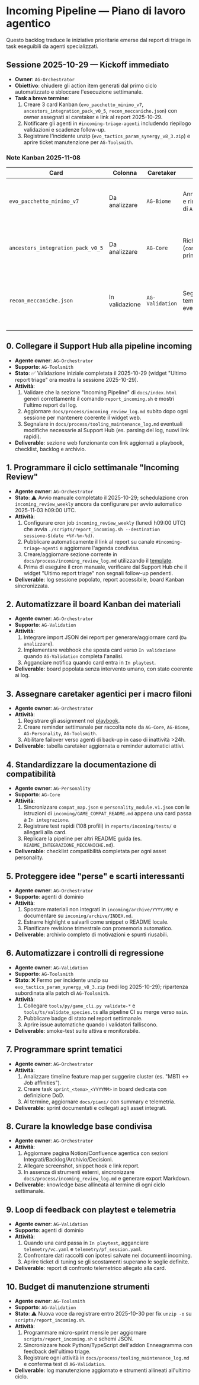 # Incoming Pipeline — Piano di lavoro agentico

Questo backlog traduce le iniziative prioritarie emerse dal report di triage in task eseguibili da agenti specializzati.

## Sessione 2025-10-29 — Kickoff immediato
- **Owner**: `AG-Orchestrator`
- **Obiettivo**: chiudere gli action item generati dal primo ciclo automatizzato e sbloccare l'esecuzione settimanale.
- **Task a breve termine**:
  1. Creare 3 card Kanban (`evo_pacchetto_minimo_v7`, `ancestors_integration_pack_v0_5`, `recon_meccaniche.json`) con owner assegnati ai caretaker e link al report 2025-10-29.
  2. Notificare gli agenti in `#incoming-triage-agenti` includendo riepilogo validazioni e scadenze follow-up.
  3. Registrare l'incidente unzip (`evo_tactics_param_synergy_v8_3.zip`) e aprire ticket manutenzione per `AG-Toolsmith`.

### Note Kanban 2025-11-08

| Card | Colonna | Caretaker | Prerequisiti accodati | Next step |
| --- | --- | --- | --- | --- |
| `evo_pacchetto_minimo_v7` | Da analizzare | `AG-Biome` | Annotato fix `unzip -o` come blocco e rimando al pacchetto validazione di `AG-Toolsmith`. | Rieseguire validazioni automatiche dopo il fix e allegare log aggiornati. |
| `ancestors_integration_pack_v0_5` | Da analizzare | `AG-Core` | Richiesto smoke test CLI (`config/cli/staging_incoming.yaml`) prima dello sblocco integrazione. | Pianificare tuning parametri core in backlog `In integrazione`. |
| `recon_meccaniche.json` | In validazione | `AG-Validation` | Segnato bisogno raccolta stime tempo-analisi e confronto con hook evento correnti. | Consolidare report e passare outcome a `AG-Orchestrator` per decisione. |

## 0. Collegare il Support Hub alla pipeline incoming
- **Agente owner**: `AG-Orchestrator`
- **Supporto**: `AG-Toolsmith`
- **Stato**: ✅ Validazione iniziale completata il 2025-10-29 (widget "Ultimo report triage" ora mostra la sessione 2025-10-29).
- **Attività**:
  1. Validare che la sezione "Incoming Pipeline" di `docs/index.html` generi correttamente il comando `report_incoming.sh` e mostri l'ultimo report dal log.
  2. Aggiornare `docs/process/incoming_review_log.md` subito dopo ogni sessione per mantenere coerente il widget web.
  3. Segnalare in `docs/process/tooling_maintenance_log.md` eventuali modifiche necessarie al Support Hub (es. parsing del log, nuovi link rapidi).
- **Deliverable**: sezione web funzionante con link aggiornati a playbook, checklist, backlog e archivio.

## 1. Programmare il ciclo settimanale "Incoming Review"
- **Agente owner**: `AG-Orchestrator`
- **Stato**: ⚠️ Avvio manuale completato il 2025-10-29; schedulazione cron `incoming_review_weekly` ancora da configurare per avvio automatico 2025-11-03 h09:00 UTC.
- **Attività**:
  1. Configurare cron job `incoming_review_weekly` (lunedì h09:00 UTC) che avvia `./scripts/report_incoming.sh --destination sessione-$(date +%Y-%m-%d)`.
  2. Pubblicare automaticamente il link al report su canale `#incoming-triage-agenti` e aggiornare l'agenda condivisa.
  3. Creare/aggiornare sezione corrente in `docs/process/incoming_review_log.md` utilizzando il [template](../templates/incoming_triage_meeting.md).
  4. Prima di eseguire il cron manuale, verificare dal Support Hub che il widget "Ultimo report triage" non segnali follow-up pendenti.
- **Deliverable**: log sessione popolato, report accessibile, board Kanban sincronizzata.

## 2. Automatizzare il board Kanban dei materiali
- **Agente owner**: `AG-Orchestrator`
- **Supporto**: `AG-Validation`
- **Attività**:
  1. Integrare import JSON dei report per generare/aggiornare card (`Da analizzare`).
  2. Implementare webhook che sposta card verso `In validazione` quando `AG-Validation` completa l'analisi.
  3. Agganciare notifica quando card entra in `In playtest`.
- **Deliverable**: board popolata senza intervento umano, con stato coerente ai log.

## 3. Assegnare caretaker agentici per i macro filoni
- **Agente owner**: `AG-Orchestrator`
- **Attività**:
  1. Registrare gli assignment nel [playbook](incoming_triage_pipeline.md#4-ruoli-caretaker-agentici).
  2. Creare reminder settimanale per raccolta note da `AG-Core`, `AG-Biome`, `AG-Personality`, `AG-Toolsmith`.
  3. Abilitare failover verso agenti di back-up in caso di inattività >24h.
- **Deliverable**: tabella caretaker aggiornata e reminder automatici attivi.

## 4. Standardizzare la documentazione di compatibilità
- **Agente owner**: `AG-Personality`
- **Supporto**: `AG-Core`
- **Attività**:
  1. Sincronizzare `compat_map.json` e `personality_module.v1.json` con le istruzioni di `incoming/GAME_COMPAT_README.md` appena una card passa a `In integrazione`.
  2. Registrare test rapidi (108 profili) in `reports/incoming/tests/` e allegarli alla card.
  3. Replicare la pipeline per altri README guida (es. `README_INTEGRAZIONE_MECCANICHE.md`).
- **Deliverable**: checklist compatibilità completata per ogni asset personality.

## 5. Proteggere idee "perse" e scarti interessanti
- **Agente owner**: `AG-Orchestrator`
- **Supporto**: agenti di dominio
- **Attività**:
  1. Spostare materiali non integrati in `incoming/archive/YYYY/MM/` e documentare su `incoming/archive/INDEX.md`.
  2. Estrarre highlight e salvarli come snippet o README locale.
  3. Pianificare revisione trimestrale con promemoria automatico.
- **Deliverable**: archivio completo di motivazioni e spunti riusabili.

## 6. Automatizzare i controlli di regressione
- **Agente owner**: `AG-Validation`
- **Supporto**: `AG-Toolsmith`
- **Stato**: ❌ Fermo per incidente unzip su `evo_tactics_param_synergy_v8_3.zip` (vedi log 2025-10-29); ripartenza subordinata alla patch di `AG-Toolsmith`.
- **Attività**:
  1. Collegare `tools/py/game_cli.py validate-*` e `tools/ts/validate_species.ts` alla pipeline CI su merge verso `main`.
  2. Pubblicare badge di stato nel report settimanale.
  3. Aprire issue automatiche quando i validatori falliscono.
- **Deliverable**: smoke-test suite attiva e monitorabile.

## 7. Programmare sprint tematici
- **Agente owner**: `AG-Orchestrator`
- **Attività**:
  1. Analizzare timeline feature map per suggerire cluster (es. "MBTI ↔ Job affinities").
  2. Creare task `sprint_<tema>_<YYYYMM>` in board dedicata con definizione DoD.
  3. Al termine, aggiornare `docs/piani/` con summary e telemetria.
- **Deliverable**: sprint documentati e collegati agli asset integrati.

## 8. Curare la knowledge base condivisa
- **Agente owner**: `AG-Orchestrator`
- **Attività**:
  1. Aggiornare pagina Notion/Confluence agentica con sezioni Integrati/Backlog/Archivio/Decisioni.
  2. Allegare screenshot, snippet hook e link report.
  3. In assenza di strumenti esterni, sincronizzare `docs/process/incoming_review_log.md` e generare export Markdown.
- **Deliverable**: knowledge base allineata al termine di ogni ciclo settimanale.

## 9. Loop di feedback con playtest e telemetria
- **Agente owner**: `AG-Validation`
- **Supporto**: agenti di dominio
- **Attività**:
  1. Quando una card passa in `In playtest`, agganciare `telemetry/vc.yaml` e `telemetry/pf_session.yaml`.
  2. Confrontare dati raccolti con ipotesi salvate nei documenti incoming.
  3. Aprire ticket di tuning se gli scostamenti superano le soglie definite.
- **Deliverable**: report di confronto telemetrico allegato alla card.

## 10. Budget di manutenzione strumenti
- **Agente owner**: `AG-Toolsmith`
- **Supporto**: `AG-Validation`
- **Stato**: ⚠️ Nuova voce da registrare entro 2025-10-30 per fix `unzip -o` su `scripts/report_incoming.sh`.
- **Attività**:
  1. Programmare micro-sprint mensile per aggiornare `scripts/report_incoming.sh` e schemi JSON.
  2. Sincronizzare hook Python/TypeScript dell'addon Enneagramma con feedback dell'ultimo triage.
  3. Registrare ogni attività in `docs/process/tooling_maintenance_log.md` e conferma test di `AG-Validation`.
- **Deliverable**: log manutenzione aggiornato e strumenti allineati all'ultimo ciclo.

